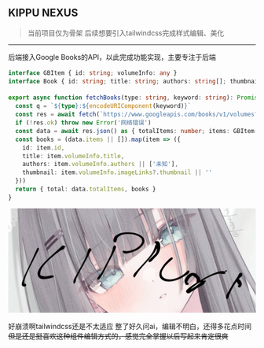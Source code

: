 ## KIPPU NEXUS

> 当前项目仅为骨架
> 后续想要引入tailwindcss完成样式编辑、美化

---

后端接入Google Books的API，以此完成功能实现，主要专注于后端
```ts
interface GBItem { id: string; volumeInfo: any }
interface Book { id: string; title: string; authors: string[]; thumbnail: string }

export async function fetchBooks(type: string, keyword: string): Promise<{ total: number; books: Book[] }> {
  const q = `${type}:${encodeURIComponent(keyword)}`
  const res = await fetch(`https://www.googleapis.com/books/v1/volumes?q=${q}&maxResults=20`)
  if (!res.ok) throw new Error('网络错误')
  const data = await res.json() as { totalItems: number; items: GBItem[] }
  const books = (data.items || []).map(item => ({
    id: item.id,
    title: item.volumeInfo.title,
    authors: item.volumeInfo.authors || ['未知'],
    thumbnail: item.volumeInfo.imageLinks?.thumbnail || ''
  }))
  return { total: data.totalItems, books }
}
```

![KIPPU](./images/kippu.png)

好崩溃啊tailwindcss还是不太适应
整了好久问ai，编辑不明白，还得多花点时间
~~但是还是挺喜欢这种组件编辑方式的，感觉完全掌握以后写起来肯定很爽~~